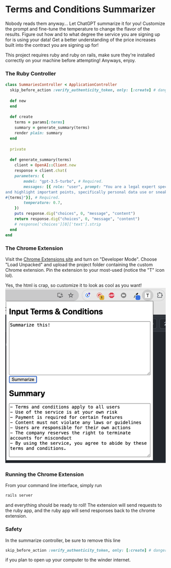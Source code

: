 # Terms and Conditions Summarizer
Nobody reads them anyway... Let ChatGPT summarize it for you! Customize the prompt and fine-tune the temperature to change the flavor of the results. 
Figure out how and to what degree the service you are signing up for is using your data!
Get a better understanding of the price increases built into the contract you are signing up for!

This project requires ruby and ruby on rails, make sure they're installed correctly on your machine before attempting!
Anyways, enjoy.

### The Ruby Controller
```ruby
class SummariesController < ApplicationController
  skip_before_action :verify_authenticity_token, only: [:create] # dangerous for production

  def new
  end

  def create
    terms = params[:terms]
    summary = generate_summary(terms)
    render plain: summary
  end

  private

  def generate_summary(terms)
    client = OpenAI::Client.new
    response = client.chat(
    parameters: {
        model: "gpt-3.5-turbo", # Required.
        messages: [{ role: "user", prompt: "You are a legal expert specializing in Terms & Conditions and contract law.", content: "Succintly summarize these terms and conditions 
and highlight important points, specifically personal data use or sneaky tactics: 
#{terms}"}], # Required.
        temperature: 0.7,
    })
    puts response.dig("choices", 0, "message", "content")
    return response.dig("choices", 0, "message", "content")
    # response['choices'][0]['text'].strip
  end
end
```

### The Chrome Extension
Visit the [Chrome Extensions site](chrome://extensions/) and turn on "Developer Mode". Choose "Load Unpacked" and upload the project folder containing the custom Chrome extension. Pin the extension to your most-used (notice the "T" icon lol).

Yes, the html is crap, so customize it to look as cool as you want!
![](/terms.png)

### Running the Chrome Extension
From your command line interface, simply run
```ruby
rails server
```
and everything should be ready to roll! The extension will send requests to the ruby app, and the ruby app will send responses back to the chrome extension.

### Safety
In the summarize controller, be sure to remove this line 
```ruby 
skip_before_action :verify_authenticity_token, only: [:create] # dangerous for production
```
if you plan to open up your computer to the winder internet. 
